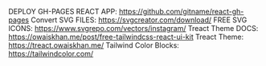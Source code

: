 DEPLOY GH-PAGES REACT APP: 
https://github.com/gitname/react-gh-pages
Convert SVG FILES: https://svgcreator.com/download/
FREE SVG ICONS: https://www.svgrepo.com/vectors/instagram/
Treact Theme DOCS: https://owaiskhan.me/post/free-tailwindcss-react-ui-kit
Treact Theme: https://treact.owaiskhan.me/
Tailwind Color Blocks: https://tailwindcolor.com/
